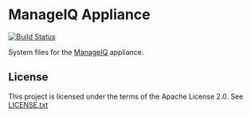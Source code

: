 # ManageIQ Appliance

[![Build Status](https://travis-ci.com/ManageIQ/manageiq-appliance.svg?branch=kasparov)](https://travis-ci.com/ManageIQ/manageiq-appliance)

System files for the [ManageIQ](http://github.com/manageiq/manageiq) appliance.

## License

This project is licensed under the terms of the Apache License 2.0.  See [LICENSE.txt](LICENSE.txt)
